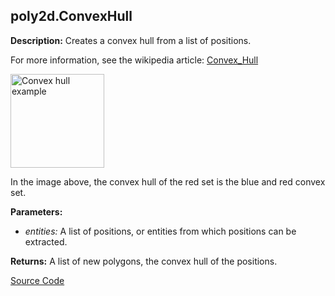 ## poly2d.ConvexHull  
  
  
**Description:** Creates a convex hull from a list of positions.


For more information, see the wikipedia article:
<a href="https://en.wikipedia.org/wiki/Convex_hull" target="_blank">Convex_Hull</a>


<img
src="https://upload.wikimedia.org/wikipedia/commons/thumb/8/8e/Extreme_points.svg/330px-Extreme_points.svg.png"
alt="Convex hull example" width="150">


In the image above, the convex hull of the red set is the blue and red convex set.  
  
**Parameters:**  
  * *entities:* A list of positions, or entities from which positions can be extracted.  
  
**Returns:** A list of new polygons, the convex hull of the positions.  

[Source Code](https://github.com/design-automation/mobius-sim-funcs/blob/main/src/modules/functions/poly2d/ConvexHull.ts) 